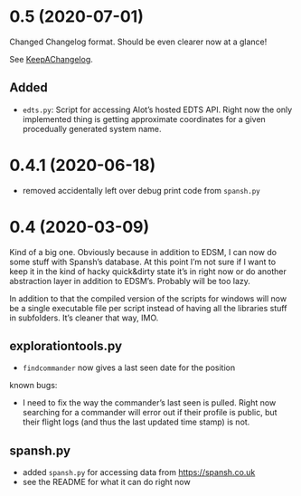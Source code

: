 # 0.5 (2020-07-01)

Changed Changelog format. Should be even clearer now at a glance!

See [KeepAChangelog](https://keepachangelog.com/en/1.0.0/).

## Added

* `edts.py`: Script for accessing Alot’s hosted EDTS API. Right now the only 
  implemented thing is getting approximate coordinates for a given procedually 
  generated system name.

# 0.4.1 (2020-06-18)

* removed accidentally left over debug print code from `spansh.py`

# 0.4 (2020-03-09)

Kind of a big one. Obviously because in addition to EDSM, I can now do some 
stuff with Spansh’s database. At this point I’m not sure if I want to keep it in 
the kind of hacky quick&dirty state it’s in right now or do another abstraction 
layer in addition to EDSM’s. Probably will be too lazy.

In addition to that the compiled version of the scripts for windows will now be 
a single executable file per script instead of having all the libraries stuff in 
subfolders. It’s cleaner that way, IMO.

## explorationtools.py

* `findcommander` now gives a last seen date for the position

known bugs:

* I need to fix the way the commander’s last seen is pulled. Right now searching 
  for a commander will error out if their profile is public, but their flight 
  logs (and thus the last updated time stamp) is not.

## spansh.py

* added `spansh.py` for accessing data from https://spansh.co.uk
* see the README for what it can do right now
